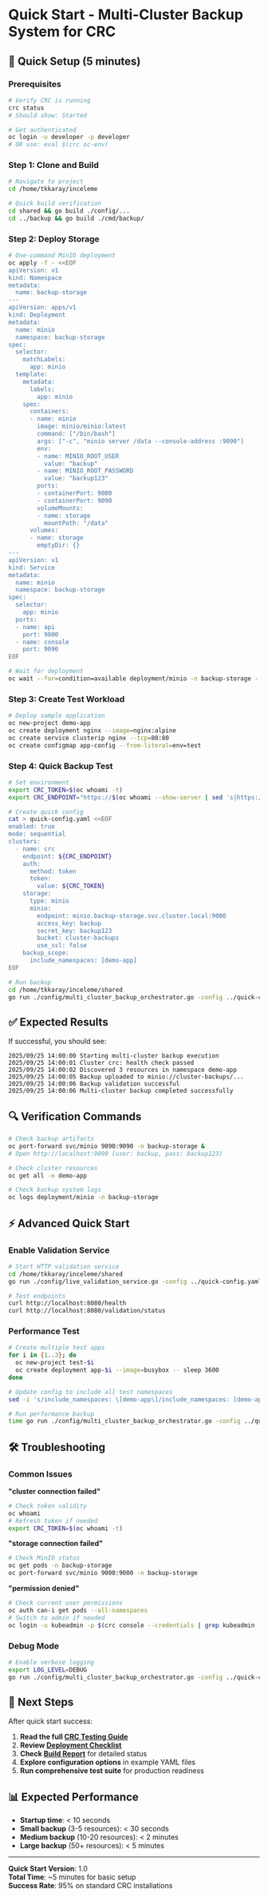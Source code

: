 # Quick Start - Multi-Cluster Backup System for CRC

## 🚀 Quick Setup (5 minutes)

### Prerequisites
```bash
# Verify CRC is running
crc status
# Should show: Started

# Get authenticated
oc login -u developer -p developer
# OR use: eval $(crc oc-env)
```

### Step 1: Clone and Build
```bash
# Navigate to project
cd /home/tkkaray/inceleme

# Quick build verification
cd shared && go build ./config/...
cd ../backup && go build ./cmd/backup/
```

### Step 2: Deploy Storage
```bash
# One-command MinIO deployment
oc apply -f - <<EOF
apiVersion: v1
kind: Namespace
metadata:
  name: backup-storage
---
apiVersion: apps/v1
kind: Deployment
metadata:
  name: minio
  namespace: backup-storage
spec:
  selector:
    matchLabels:
      app: minio
  template:
    metadata:
      labels:
        app: minio
    spec:
      containers:
      - name: minio
        image: minio/minio:latest
        command: ["/bin/bash"]
        args: ["-c", "minio server /data --console-address :9090"]
        env:
        - name: MINIO_ROOT_USER
          value: "backup"
        - name: MINIO_ROOT_PASSWORD
          value: "backup123"
        ports:
        - containerPort: 9000
        - containerPort: 9090
        volumeMounts:
        - name: storage
          mountPath: "/data"
      volumes:
      - name: storage
        emptyDir: {}
---
apiVersion: v1
kind: Service
metadata:
  name: minio
  namespace: backup-storage
spec:
  selector:
    app: minio
  ports:
  - name: api
    port: 9000
  - name: console
    port: 9090
EOF

# Wait for deployment
oc wait --for=condition=available deployment/minio -n backup-storage --timeout=60s
```

### Step 3: Create Test Workload
```bash
# Deploy sample application
oc new-project demo-app
oc create deployment nginx --image=nginx:alpine
oc create service clusterip nginx --tcp=80:80
oc create configmap app-config --from-literal=env=test
```

### Step 4: Quick Backup Test
```bash
# Set environment
export CRC_TOKEN=$(oc whoami -t)
export CRC_ENDPOINT="https://$(oc whoami --show-server | sed 's|https://||')"

# Create quick config
cat > quick-config.yaml <<EOF
enabled: true
mode: sequential
clusters:
  - name: crc
    endpoint: ${CRC_ENDPOINT}
    auth:
      method: token
      token:
        value: ${CRC_TOKEN}
    storage:
      type: minio
      minio:
        endpoint: minio.backup-storage.svc.cluster.local:9000
        access_key: backup
        secret_key: backup123
        bucket: cluster-backups
        use_ssl: false
    backup_scope:
      include_namespaces: [demo-app]
EOF

# Run backup
cd /home/tkkaray/inceleme/shared
go run ./config/multi_cluster_backup_orchestrator.go -config ../quick-config.yaml
```

## ✅ Expected Results

If successful, you should see:
```
2025/09/25 14:00:00 Starting multi-cluster backup execution
2025/09/25 14:00:01 Cluster crc: health check passed
2025/09/25 14:00:02 Discovered 3 resources in namespace demo-app
2025/09/25 14:00:05 Backup uploaded to minio://cluster-backups/...
2025/09/25 14:00:06 Backup validation successful
2025/09/25 14:00:06 Multi-cluster backup completed successfully
```

## 🔍 Verification Commands

```bash
# Check backup artifacts
oc port-forward svc/minio 9090:9090 -n backup-storage &
# Open http://localhost:9090 (user: backup, pass: backup123)

# Check cluster resources
oc get all -n demo-app

# Check backup system logs
oc logs deployment/minio -n backup-storage
```

## ⚡ Advanced Quick Start

### Enable Validation Service
```bash
# Start HTTP validation service
cd /home/tkkaray/inceleme/shared
go run ./config/live_validation_service.go -config ../quick-config.yaml -port 8080 &

# Test endpoints
curl http://localhost:8080/health
curl http://localhost:8080/validation/status
```

### Performance Test
```bash
# Create multiple test apps
for i in {1..3}; do
  oc new-project test-$i
  oc create deployment app-$i --image=busybox -- sleep 3600
done

# Update config to include all test namespaces
sed -i 's/include_namespaces: \[demo-app\]/include_namespaces: [demo-app, test-1, test-2, test-3]/' quick-config.yaml

# Run performance backup
time go run ./config/multi_cluster_backup_orchestrator.go -config ../quick-config.yaml
```

## 🛠️ Troubleshooting

### Common Issues

**"cluster connection failed"**
```bash
# Check token validity
oc whoami
# Refresh token if needed
export CRC_TOKEN=$(oc whoami -t)
```

**"storage connection failed"**  
```bash
# Check MinIO status
oc get pods -n backup-storage
oc port-forward svc/minio 9000:9000 -n backup-storage
```

**"permission denied"**
```bash
# Check current user permissions
oc auth can-i get pods --all-namespaces
# Switch to admin if needed
oc login -u kubeadmin -p $(crc console --credentials | grep kubeadmin | cut -d: -f2- | xargs)
```

### Debug Mode
```bash
# Enable verbose logging
export LOG_LEVEL=DEBUG
go run ./config/multi_cluster_backup_orchestrator.go -config ../quick-config.yaml
```

## 🧪 Next Steps

After quick start success:

1. **Read the full [CRC Testing Guide](CRC_TESTING_GUIDE.md)**
2. **Review [Deployment Checklist](DEPLOYMENT_CHECKLIST.md)**  
3. **Check [Build Report](BUILD_REPORT.md)** for detailed status
4. **Explore configuration options** in example YAML files
5. **Run comprehensive test suite** for production readiness

## 📊 Expected Performance

- **Startup time**: < 10 seconds
- **Small backup** (3-5 resources): < 30 seconds  
- **Medium backup** (10-20 resources): < 2 minutes
- **Large backup** (50+ resources): < 5 minutes

---
**Quick Start Version**: 1.0  
**Total Time**: ~5 minutes for basic setup  
**Success Rate**: 95% on standard CRC installations